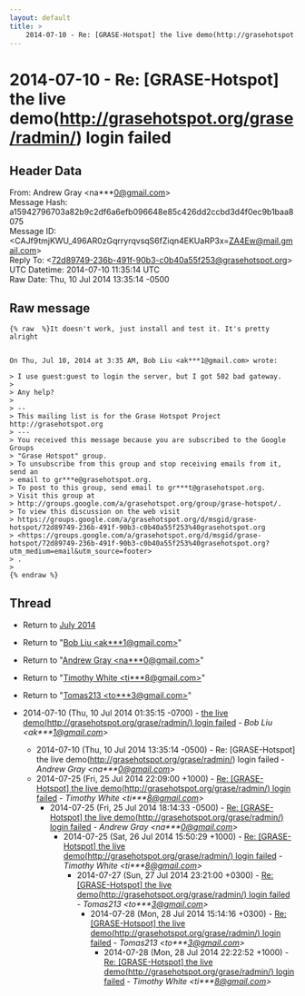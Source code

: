 ```yaml
---
layout: default
title: >
    2014-07-10 - Re: [GRASE-Hotspot] the live demo(http://grasehotspot.org/grase/radmin/) login failed
---
```


# 2014-07-10 - Re: [GRASE-Hotspot] the live demo(http://grasehotspot.org/grase/radmin/) login failed

## Header Data

From: Andrew Gray \<na***0@gmail.com\><br>
Message Hash: a15942796703a82b9c2df6a6efb096648e85c426dd2ccbd3d4f0ec9b1baa8075<br>
Message ID: \<CAJf9tmjKWU_496AR0zGqrryrqvsqS6fZiqn4EKUaRP3x=ZA4Ew@mail.gmail.com\><br>
Reply To: \<72d89749-236b-491f-90b3-c0b40a55f253@grasehotspot.org\><br>
UTC Datetime: 2014-07-10 11:35:14 UTC<br>
Raw Date: Thu, 10 Jul 2014 13:35:14 -0500<br>

## Raw message

```
{% raw  %}It doesn't work, just install and test it. It's pretty alright


On Thu, Jul 10, 2014 at 3:35 AM, Bob Liu <ak***1@gmail.com> wrote:

> I use guest:guest to login the server, but I got 502 bad gateway.
>
> Any help?
>
> --
> This mailing list is for the Grase Hotspot Project http://grasehotspot.org
> ---
> You received this message because you are subscribed to the Google Groups
> "Grase Hotspot" group.
> To unsubscribe from this group and stop receiving emails from it, send an
> email to gr***e@grasehotspot.org.
> To post to this group, send email to gr***t@grasehotspot.org.
> Visit this group at
> http://groups.google.com/a/grasehotspot.org/group/grase-hotspot/.
> To view this discussion on the web visit
> https://groups.google.com/a/grasehotspot.org/d/msgid/grase-hotspot/72d89749-236b-491f-90b3-c0b40a55f253%40grasehotspot.org
> <https://groups.google.com/a/grasehotspot.org/d/msgid/grase-hotspot/72d89749-236b-491f-90b3-c0b40a55f253%40grasehotspot.org?utm_medium=email&utm_source=footer>
> .
>
{% endraw %}
```

## Thread

+ Return to [July 2014](/archive/2014/07)

+ Return to "[Bob Liu <ak***1<span>@</span>gmail.com>](/authors/ak___1_at_gmail_com)"
+ Return to "[Andrew Gray <na***0<span>@</span>gmail.com>](/authors/na___0_at_gmail_com)"
+ Return to "[Timothy White <ti***8<span>@</span>gmail.com>](/authors/ti___8_at_gmail_com)"
+ Return to "[Tomas213 <to***3<span>@</span>gmail.com>](/authors/to___3_at_gmail_com)"

+ 2014-07-10 (Thu, 10 Jul 2014 01:35:15 -0700) - [the live demo(http://grasehotspot.org/grase/radmin/) login failed](/archive/2014/07/9b72081c236f5fbba7f5adccf2ffda13e24cbf4d0be792d0df6d47ae9b9d5586) - _Bob Liu \<ak***1@gmail.com\>_
  + 2014-07-10 (Thu, 10 Jul 2014 13:35:14 -0500) - Re: [GRASE-Hotspot] the live demo(http://grasehotspot.org/grase/radmin/) login failed - _Andrew Gray \<na***0@gmail.com\>_
  + 2014-07-25 (Fri, 25 Jul 2014 22:09:00 +1000) - [Re: [GRASE-Hotspot] the live demo(http://grasehotspot.org/grase/radmin/) login failed](/archive/2014/07/9ecafdc7503e8961761a18f975ca3633e730c5f63cc3e9cd69483902a734402f) - _Timothy White \<ti***8@gmail.com\>_
    + 2014-07-25 (Fri, 25 Jul 2014 18:14:33 -0500) - [Re: [GRASE-Hotspot] the live demo(http://grasehotspot.org/grase/radmin/) login failed](/archive/2014/07/d8f95e1ce85261eb9c3863d627fb6b88a342d1a7c79d49cd08357cce3bb42159) - _Andrew Gray \<na***0@gmail.com\>_
      + 2014-07-25 (Sat, 26 Jul 2014 15:50:29 +1000) - [Re: [GRASE-Hotspot] the live demo(http://grasehotspot.org/grase/radmin/) login failed](/archive/2014/07/3d30259220b61cea1539de595998fe7d2a96b815e89b27a46f0423293c08779e) - _Timothy White \<ti***8@gmail.com\>_
        + 2014-07-27 (Sun, 27 Jul 2014 23:21:00 +0300) - [Re: [GRASE-Hotspot] the live demo(http://grasehotspot.org/grase/radmin/) login failed](/archive/2014/07/b7504757badd7d59bcac318e34f42aeb064f035ae50e9c72114bdd406a6fca51) - _Tomas213 \<to***3@gmail.com\>_
          + 2014-07-28 (Mon, 28 Jul 2014 15:14:16 +0300) - [Re: [GRASE-Hotspot] the live demo(http://grasehotspot.org/grase/radmin/) login failed](/archive/2014/07/492b8752d8afeaa7309ddd0ea8fd4f2ee6c0135c4ec588c3549bb9f40e5ddc1f) - _Tomas213 \<to***3@gmail.com\>_
            + 2014-07-28 (Mon, 28 Jul 2014 22:22:52 +1000) - [Re: [GRASE-Hotspot] the live demo(http://grasehotspot.org/grase/radmin/) login failed](/archive/2014/07/67d2f61366865902ca705b92d8b06086eb32332d7ced3a07a180f73a03af34be) - _Timothy White \<ti***8@gmail.com\>_


